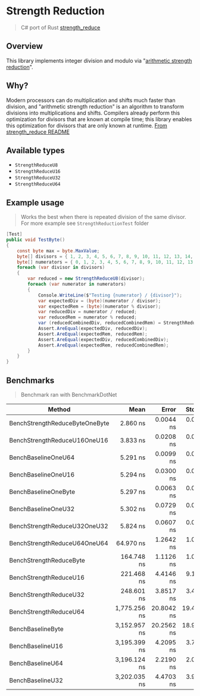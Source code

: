 # Strength Reduction
> C# port of Rust [strength_reduce](https://github.com/ejmahler/strength_reduce)

## Overview
This library implements integer division and modulo via "[arithmetic strength reduction](https://en.wikipedia.org/wiki/Strength_reduction)".

## Why?
Modern processors can do multiplication and shifts much faster than division, and "arithmetic strength reduction" is an algorithm to transform divisions into multiplications and shifts. Compilers already perform this optimization for divisors that are known at compile time; this library enables this optimization for divisors that are only known at runtime. [From strength_reduce README](https://github.com/ejmahler/strength_reduce)

## Available types
- `StrengthReduceU8`
- `StrengthReduceU16`
- `StrengthReduceU32`
- `StrengthReduceU64`


## Example usage
> Works the best when there is repeated division of the same divisor. For more example see `StrengthReductionTest` folder
```csharp
[Test]
public void TestByte()
{
    const byte max = byte.MaxValue;
    byte[] divisors = { 1, 2, 3, 4, 5, 6, 7, 8, 9, 10, 11, 12, 13, 14, 15, 16, 17, 18, 19, 20, max - 1, max };
    byte[] numerators = { 0, 1, 2, 3, 4, 5, 6, 7, 8, 9, 10, 11, 12, 13, 14, 15, 16, 17, 18, 19, 20 };
    foreach (var divisor in divisors)
    {
        var reduced = new StrengthReduceU8(divisor);
        foreach (var numerator in numerators)
        {
            Console.WriteLine($"Testing {numerator} / {divisor}");
            var expectedDiv = (byte)(numerator / divisor);
            var expectedRem = (byte)(numerator % divisor);
            var reducedDiv = numerator / reduced;
            var reducedRem = numerator % reduced;
            var (reducedCombinedDiv, reducedCombinedRem) = StrengthReduceU8.DivRem(numerator, reduced);
            Assert.AreEqual(expectedDiv, reducedDiv);
            Assert.AreEqual(expectedRem, reducedRem);
            Assert.AreEqual(expectedDiv, reducedCombinedDiv);
            Assert.AreEqual(expectedRem, reducedCombinedRem);
        }
    }
}
```

## Benchmarks
> Benchmark ran with BenchmarkDotNet

|                         Method |         Mean |      Error |     StdDev |
|------------------------------- |-------------:|-----------:|-----------:|
| BenchStrengthReduceByteOneByte |     2.860 ns |  0.0044 ns |  0.0039 ns |
|   BenchStrengthReduceU16OneU16 |     3.833 ns |  0.0208 ns |  0.0194 ns |
|            BenchBaselineOneU64 |     5.291 ns |  0.0099 ns |  0.0088 ns |
|            BenchBaselineOneU16 |     5.294 ns |  0.0300 ns |  0.0266 ns |
|           BenchBaselineOneByte |     5.297 ns |  0.0063 ns |  0.0059 ns |
|            BenchBaselineOneU32 |     5.302 ns |  0.0729 ns |  0.0682 ns |
|   BenchStrengthReduceU32OneU32 |     5.824 ns |  0.0607 ns |  0.0568 ns |
|   BenchStrengthReduceU64OneU64 |    64.970 ns |  1.2642 ns |  1.0557 ns |
|        BenchStrengthReduceByte |   164.748 ns |  1.1126 ns |  1.0408 ns |
|         BenchStrengthReduceU16 |   221.468 ns |  4.4146 ns |  9.1169 ns |
|         BenchStrengthReduceU32 |   248.601 ns |  3.8517 ns |  3.4144 ns |
|         BenchStrengthReduceU64 | 1,775.256 ns | 20.8042 ns | 19.4603 ns |
|              BenchBaselineByte | 3,152.957 ns | 20.2562 ns | 18.9477 ns |
|               BenchBaselineU16 | 3,195.399 ns |  4.2095 ns |  3.7316 ns |
|               BenchBaselineU64 | 3,196.124 ns |  2.2190 ns |  2.0757 ns |
|               BenchBaselineU32 | 3,202.035 ns |  4.4703 ns |  3.9628 ns |
